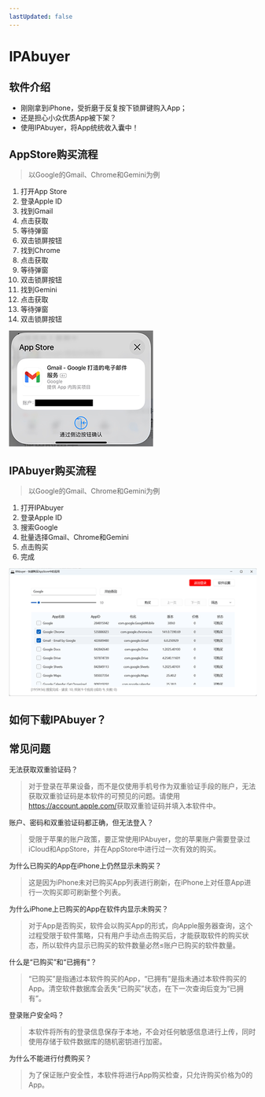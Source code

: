 ```yaml
---
lastUpdated: false
---
```


# IPAbuyer

## 软件介绍

- 刚刚拿到iPhone，受折磨于反复按下锁屏键购入App；
- 还是担心小众优质App被下架？
- 使用IPAbuyer，将App统统收入囊中！

## AppStore购买流程

> 以Google的Gmail、Chrome和Gemini为例

1. 打开App Store
2. 登录Apple ID
3. 找到Gmail
4. 点击获取
5. 等待弹窗
6. 双击锁屏按钮
7. 找到Chrome
8. 点击获取
9. 等待弹窗
10. 双击锁屏按钮
11. 找到Gemini
12. 点击获取
13. 等待弹窗
14. 双击锁屏按钮

![appstore](./images/appstore.png)

## IPAbuyer购买流程

> 以Google的Gmail、Chrome和Gemini为例

1. 打开IPAbuyer
2. 登录Apple ID
3. 搜索Google
4. 批量选择Gmail、Chrome和Gemini
5. 点击购买
6. 完成

![ipabuyer](./images/ipabuyer.png)

## 如何下载IPAbuyer？

<script setup>
import microsoft from "./microsoft.vue"
</script>

<microsoft />

## 常见问题

无法获取双重验证码？

> 对于登录在苹果设备，而不是仅使用手机号作为双重验证手段的账户，无法获取双重验证码是本软件的可预见的问题。请使用<https://account.apple.com/>获取双重验证码并填入本软件中。

账户、密码和双重验证码都正确，但无法登入？

> 受限于苹果的账户政策，要正常使用IPAbuyer，您的苹果账户需要登录过iCloud和AppStore，并在AppStore中进行过一次有效的购买。

为什么已购买的App在iPhone上仍然显示未购买？

> 这是因为iPhone未对已购买App列表进行刷新，在iPhone上对任意App进行一次购买即可刷新整个列表。

为什么iPhone上已购买的App在软件内显示未购买？

> 对于App是否购买，软件会以购买App的形式，向Apple服务器查询，这个过程受限于软件策略，只有用户手动点击购买后，才能获取软件的购买状态，所以软件内显示已购买的软件数量必然≤账户已购买的软件数量。

什么是“已购买”和“已拥有”？

> “已购买”是指通过本软件购买的App，“已拥有”是指未通过本软件购买的App。清空软件数据库会丢失“已购买”状态，在下一次查询后变为“已拥有”。

登录账户安全吗？

> 本软件将所有的登录信息保存于本地，不会对任何敏感信息进行上传，同时使用存储于软件数据库的随机密钥进行加密。

为什么不能进行付费购买？

> 为了保证账户安全性，本软件将进行App购买检查，只允许购买价格为0的App。
